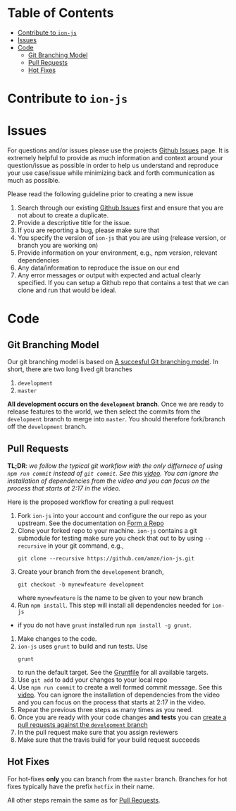 

# Table of Contents 

* [Contribute to `ion-js`](#contribute-to-ion-js) 
* [Issues](#issues)
* [Code](#code)
  * [Git Branching Model](#git-branching-model) 
  * [Pull Requests](#pull-requests)
  * [Hot Fixes](#hot-fixes)


# Contribute to `ion-js`

# Issues 

For questions and/or issues please use the projects [Github Issues](issues) page.
It is extremely helpful to provide as much information and context around your question/issue as possible in order to help us 
understand and reproduce your use case/issue while minimizing back and forth communication as much as possible. 

Please read the following guideline prior to creating a new issue 

1. Search through our existing [Github Issues](issues) first and ensure that you are not about to create a duplicate. 
1. Provide a descriptive title for the issue. 
1. If you are reporting a bug, please make sure that 
  1. You specify the version of `ion-js` that you are using (release version, or branch you are working on)
  1. Provide information on your environment, e.g., npm version, relevant dependencies 
  1. Any data/information to reproduce the issue on our end
  1. Any error messages or output with expected and actual clearly specified. If you can setup a Github repo that contains a test that we can clone and run that would be ideal. 
    
# Code 

## Git Branching Model

Our git branching model is based on [A succesful Git branching model](http://nvie.com/posts/a-successful-git-branching-model/). In short, 
there are two long lived git branches 

1. `development` 
1. `master` 

**All development occurs on the `development` branch**. Once we are ready to release features to the world, we then select the commits from 
the `development` branch to merge into `master`. You should therefore fork/branch off the `development` branch. 


## Pull Requests

**TL;DR**: *we follow the typical git workflow with the only differnece of using `npm run commit` instead of `git commit`. See  this [video](https://egghead.io/lessons/javascript-how-to-write-a-javascript-library-writing-conventional-commits-with-commitizen). You can ignore the installation of dependencies from the video and you can focus on the process that starts at 2:17 in the video.*

Here is the proposed workflow for creating a pull request 

1. Fork `ion-js` into your account and configure the our repo as your upstream. See the documentation on [Form a Repo](https://help.github.com/articles/fork-a-repo/)
1. Clone your forked repo to your machine. `ion-js` contains a git submodule for testing make sure you check that out to by using `--recursive` in your git command, e.g., 
    ```
    git clone --recursive https://github.com/amzn/ion-js.git
    ```
1. Create your branch from the `developement` branch, 
    ```
    git checkout -b mynewfeature development
    ```
    where `mynewfeature` is the name to be given to your new branch 
1. Run `npm install`. This step will install all dependencies needed for `ion-js`
  * if you do not have `grunt` installed run `npm install -g grunt`. 
1. Make changes to the code. 
1. `ion-js` uses `grunt` to build and run tests. Use 
    ``` 
    grunt 
    ```
    to run the default target. See the [Gruntfile](Gruntfile.js) for all available targets. 
1. Use `git add` to add your changes to your local repo
1. Use `npm run commit` to create a well formed commit message. See this [video](https://egghead.io/lessons/javascript-how-to-write-a-javascript-library-writing-conventional-commits-with-commitizen). You can ignore the installation of dependencies from the video and you can focus on the process that starts at 2:17 in the video.
1. Repeat the previous three steps as many times as you need. 
1. Once you are ready with your code changes **and tests** you can [create a pull requests against the `development` branch](https://help.github.com/articles/creating-a-pull-request-from-a-fork/)
1. In the pull request make sure that you assign reviewers 
1. Make sure that the travis build for your build request succeeds

## Hot Fixes

For hot-fixes **only** you can branch from the `master` branch. Branches for hot fixes typically have the prefix `hotfix` in their name. 

All other steps remain the same as for [Pull Requests](#pull-requests). 
